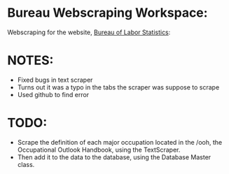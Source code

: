 # Bureau Webscraping Workspace:
Webscraping for the website, [Bureau of Labor Statistics](https://bls.gov/):
# NOTES: 
- Fixed bugs in text scraper 
- Turns out it was a typo in the tabs the scraper was suppose to scrape
- Used github to find error
# TODO:
- Scrape the definition of each major occupation located in the /ooh, the Occupational Outlook Handbook, using the TextScraper.
- Then add it to the data to the database, using the Database Master class.
